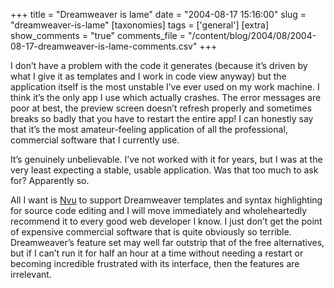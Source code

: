 +++
title = "Dreamweaver is lame"
date = "2004-08-17 15:16:00"
slug = "dreamweaver-is-lame"
[taxonomies]
tags = ['general']
[extra]
show_comments = "true"
comments_file = "/content/blog/2004/08/2004-08-17-dreamweaver-is-lame-comments.csv"
+++

I don’t have a problem with the code it generates (because it’s driven by what I give it as templates and I work in code view anyway) but the application itself is the most unstable I’ve ever used on my work machine. I think it’s the only app I use which actually crashes. The error messages are poor at best, the preview screen doesn’t refresh properly and sometimes breaks so badly that you have to restart the entire app! I can honestly say that it’s the most amateur-feeling application of all the professional, commercial software that I currently use.

It’s genuinely unbelievable. I’ve not worked with it for years, but I was at the very least expecting a stable, usable application. Was that too much to ask for? Apparently so.

All I want is [Nvu](http://www.nvu.com/) to support Dreamweaver templates and syntax highlighting for source code editing and I will move immediately and wholeheartedly recommend it to every good web developer I know. I just don’t get the point of expensive commercial software that is quite obviously so terrible. Dreamweaver’s feature set may well far outstrip that of the free alternatives, but if I can’t run it for half an hour at a time without needing a restart or becoming incredible frustrated with its interface, then the features are irrelevant.
